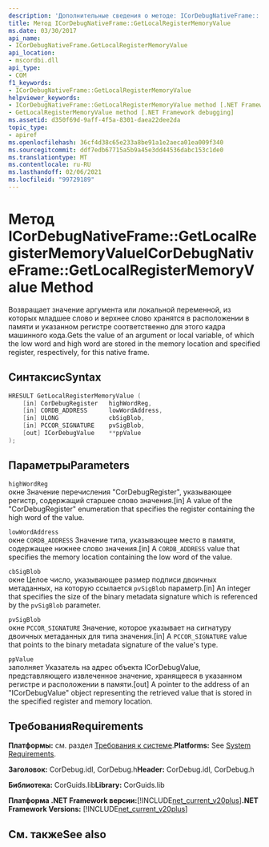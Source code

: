 ```yaml
---
description: 'Дополнительные сведения о методе: ICorDebugNativeFrame:: GetLocalRegisterMemoryValue'
title: Метод ICorDebugNativeFrame::GetLocalRegisterMemoryValue
ms.date: 03/30/2017
api_name:
- ICorDebugNativeFrame.GetLocalRegisterMemoryValue
api_location:
- mscordbi.dll
api_type:
- COM
f1_keywords:
- ICorDebugNativeFrame::GetLocalRegisterMemoryValue
helpviewer_keywords:
- ICorDebugNativeFrame::GetLocalRegisterMemoryValue method [.NET Framework debugging]
- GetLocalRegisterMemoryValue method [.NET Framework debugging]
ms.assetid: d350f69d-9aff-4f5a-8301-daea22dee2da
topic_type:
- apiref
ms.openlocfilehash: 36cf4d38c65e233a8be91a1e2aeca01ea009f340
ms.sourcegitcommit: ddf7edb67715a5b9a45e3dd44536dabc153c1de0
ms.translationtype: MT
ms.contentlocale: ru-RU
ms.lasthandoff: 02/06/2021
ms.locfileid: "99729189"
---
```

# <a name="icordebugnativeframegetlocalregistermemoryvalue-method"></a><span data-ttu-id="e0b60-103">Метод ICorDebugNativeFrame::GetLocalRegisterMemoryValue</span><span class="sxs-lookup"><span data-stu-id="e0b60-103">ICorDebugNativeFrame::GetLocalRegisterMemoryValue Method</span></span>

<span data-ttu-id="e0b60-104">Возвращает значение аргумента или локальной переменной, из которых младшее слово и верхнее слово хранятся в расположении в памяти и указанном регистре соответственно для этого кадра машинного кода.</span><span class="sxs-lookup"><span data-stu-id="e0b60-104">Gets the value of an argument or local variable, of which the low word and high word are stored in the memory location and specified register, respectively, for this native frame.</span></span>  
  
## <a name="syntax"></a><span data-ttu-id="e0b60-105">Синтаксис</span><span class="sxs-lookup"><span data-stu-id="e0b60-105">Syntax</span></span>  
  
```cpp  
HRESULT GetLocalRegisterMemoryValue (  
    [in] CorDebugRegister   highWordReg,  
    [in] CORDB_ADDRESS      lowWordAddress,  
    [in] ULONG              cbSigBlob,  
    [in] PCCOR_SIGNATURE    pvSigBlob,  
    [out] ICorDebugValue    **ppValue  
);  
```  
  
## <a name="parameters"></a><span data-ttu-id="e0b60-106">Параметры</span><span class="sxs-lookup"><span data-stu-id="e0b60-106">Parameters</span></span>  

 `highWordReg`  
 <span data-ttu-id="e0b60-107">окне Значение перечисления "CorDebugRegister", указывающее регистр, содержащий старшее слово значения.</span><span class="sxs-lookup"><span data-stu-id="e0b60-107">[in] A value of the "CorDebugRegister" enumeration that specifies the register containing the high word of the value.</span></span>  
  
 `lowWordAddress`  
 <span data-ttu-id="e0b60-108">окне `CORDB_ADDRESS` Значение типа, указывающее место в памяти, содержащее нижнее слово значения.</span><span class="sxs-lookup"><span data-stu-id="e0b60-108">[in] A `CORDB_ADDRESS` value that specifies the memory location containing the low word of the value.</span></span>  
  
 `cbSigBlob`  
 <span data-ttu-id="e0b60-109">окне Целое число, указывающее размер подписи двоичных метаданных, на которую ссылается `pvSigBlob` параметр.</span><span class="sxs-lookup"><span data-stu-id="e0b60-109">[in] An integer that specifies the size of the binary metadata signature which is referenced by the `pvSigBlob` parameter.</span></span>  
  
 `pvSigBlob`  
 <span data-ttu-id="e0b60-110">окне `PCCOR_SIGNATURE` Значение, которое указывает на сигнатуру двоичных метаданных для типа значения.</span><span class="sxs-lookup"><span data-stu-id="e0b60-110">[in] A `PCCOR_SIGNATURE` value that points to the binary metadata signature of the value's type.</span></span>  
  
 `ppValue`  
 <span data-ttu-id="e0b60-111">заполняет Указатель на адрес объекта ICorDebugValue, представляющего извлеченное значение, хранящееся в указанном регистре и расположении в памяти.</span><span class="sxs-lookup"><span data-stu-id="e0b60-111">[out] A pointer to the address of an "ICorDebugValue" object representing the retrieved value that is stored in the specified register and memory location.</span></span>  
  
## <a name="requirements"></a><span data-ttu-id="e0b60-112">Требования</span><span class="sxs-lookup"><span data-stu-id="e0b60-112">Requirements</span></span>  

 <span data-ttu-id="e0b60-113">**Платформы:** см. раздел [Требования к системе](../../get-started/system-requirements.md).</span><span class="sxs-lookup"><span data-stu-id="e0b60-113">**Platforms:** See [System Requirements](../../get-started/system-requirements.md).</span></span>  
  
 <span data-ttu-id="e0b60-114">**Заголовок:** CorDebug.idl, CorDebug.h</span><span class="sxs-lookup"><span data-stu-id="e0b60-114">**Header:** CorDebug.idl, CorDebug.h</span></span>  
  
 <span data-ttu-id="e0b60-115">**Библиотека:** CorGuids.lib</span><span class="sxs-lookup"><span data-stu-id="e0b60-115">**Library:** CorGuids.lib</span></span>  
  
 <span data-ttu-id="e0b60-116">**Платформа .NET Framework версии:**[!INCLUDE[net_current_v20plus](../../../../includes/net-current-v20plus-md.md)]</span><span class="sxs-lookup"><span data-stu-id="e0b60-116">**.NET Framework Versions:** [!INCLUDE[net_current_v20plus](../../../../includes/net-current-v20plus-md.md)]</span></span>  
  
## <a name="see-also"></a><span data-ttu-id="e0b60-117">См. также</span><span class="sxs-lookup"><span data-stu-id="e0b60-117">See also</span></span>
